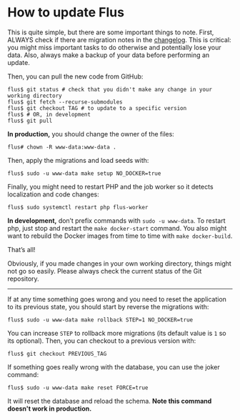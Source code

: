 # How to update Flus

This is quite simple, but there are some important things to note. First,
ALWAYS check if there are migration notes in the [changelog](/CHANGELOG.md).
This is critical: you might miss important tasks to do otherwise and
potentially lose your data. Also, always make a backup of your data before
performing an update.

Then, you can pull the new code from GitHub:

```console
flus$ git status # check that you didn't make any change in your working directory
flus$ git fetch --recurse-submodules
flus$ git checkout TAG # to update to a specific version
flus$ # OR, in development
flus$ git pull
```

**In production,** you should change the owner of the files:

```console
flus# chown -R www-data:www-data .
```

Then, apply the migrations and load seeds with:

```console
flus$ sudo -u www-data make setup NO_DOCKER=true
```

Finally, you might need to restart PHP and the job worker so it detects
localization and code changes:

```console
flus$ sudo systemctl restart php flus-worker
```

**In development,** don’t prefix commands with `sudo -u www-data`. To restart
php, just stop and restart the `make docker-start` command. You also might want
to rebuild the Docker images from time to time with `make docker-build`.

That’s all!

Obviously, if you made changes in your own working directory, things might not
go so easily. Please always check the current status of the Git repository.

---

If at any time something goes wrong and you need to reset the application to
its previous state, you should start by reverse the migrations with:

```console
flus$ sudo -u www-data make rollback STEP=1 NO_DOCKER=true
```

You can increase `STEP` to rollback more migrations (its default value is `1`
so its optional). Then, you can checkout to a previous version with:

```console
flus$ git checkout PREVIOUS_TAG
```

If something goes really wrong with the database, you can use the joker command:

```console
flus$ sudo -u www-data make reset FORCE=true
```

It will reset the database and reload the schema. **Note this command doesn't
work in production.**
